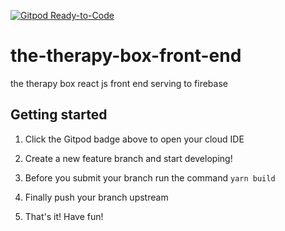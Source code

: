 [![Gitpod Ready-to-Code](https://img.shields.io/badge/Gitpod-Ready--to--Code-blue?logo=gitpod)](https://gitpod.io/#https://github.com/thetherapybox/the-therapy-box-front-end) 

# the-therapy-box-front-end
the therapy box react js front end serving to firebase


## Getting started

1. Click the Gitpod badge above to open your cloud IDE

2. Create a new feature branch and start developing!

3. Before you submit your branch run the command ```yarn build```

4. Finally push your branch upstream

2. That's it! Have fun!